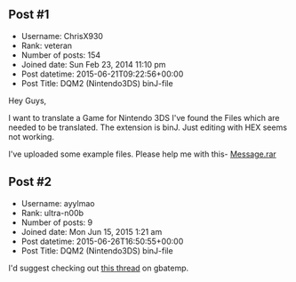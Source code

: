 ## Post #1
- Username: ChrisX930
- Rank: veteran
- Number of posts: 154
- Joined date: Sun Feb 23, 2014 11:10 pm
- Post datetime: 2015-06-21T09:22:56+00:00
- Post Title: DQM2 (Nintendo3DS) binJ-file

Hey Guys,

I want to translate a Game for Nintendo 3DS
I've found the Files which are needed to be translated.
The extension is binJ.
Just editing with HEX seems not working.

I've uploaded some example files.
Please help me with this-
[Message.rar](https://xentaxbackup.github.io/file/9325_Message.rar)
## Post #2
- Username: ayylmao
- Rank: ultra-n00b
- Number of posts: 9
- Joined date: Mon Jun 15, 2015 1:21 am
- Post datetime: 2015-06-26T16:50:55+00:00
- Post Title: DQM2 (Nintendo3DS) binJ-file

I'd suggest checking out [this thread](https://gbatemp.net/threads/request-dragon-quest-monsters-jpn-trad.378013/) on gbatemp.
